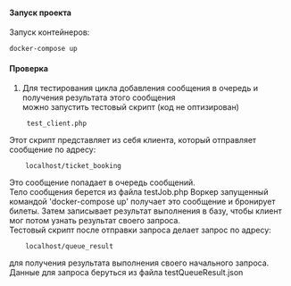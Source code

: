 #### Запуск проекта

Запуск контейнеров:   

    docker-compose up 
    
#### Проверка

1. Для тестирования цикла добавления сообщения в очередь и получения результата этого сообщения    
можно запустить тестовый скрипт (код не оптизирован)    
        
        test_client.php    

Этот скрипт представляет из себя клиента, который отправляет сообщение по адресу:

        localhost/ticket_booking    

Это сообщение попадает в очередь сообщений.            
Тело сообщения берется из файла testJob.php
Воркер запущенный командой 'docker-compose up' получает это сообщение и бронирует билеты.
Затем записывает результат выполнения в базу, чтобы клиент мог потом узнать результат своего запроса.        
Тестовый скрипт после отправки запроса делает запрос по адресу:    

        localhost/queue_result    

для получения результата выполнения своего начального запроса.    
Данные для запроса беруться из файла testQueueResult.json    
        





    
    
